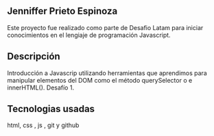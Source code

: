 Jenniffer Prieto Espinoza
----
Este proyecto fue realizado como parte de Desafio Latam para iniciar conocimientos en el lengiaje de programación Javascript.

Descripción
----
Introducción a Javascrip utilizando herramientas que aprendimos para manipular
elementos del DOM como el método querySelector o e innerHTML(). Desafío 1.

Tecnologias usadas
----
html, css , js , git y github